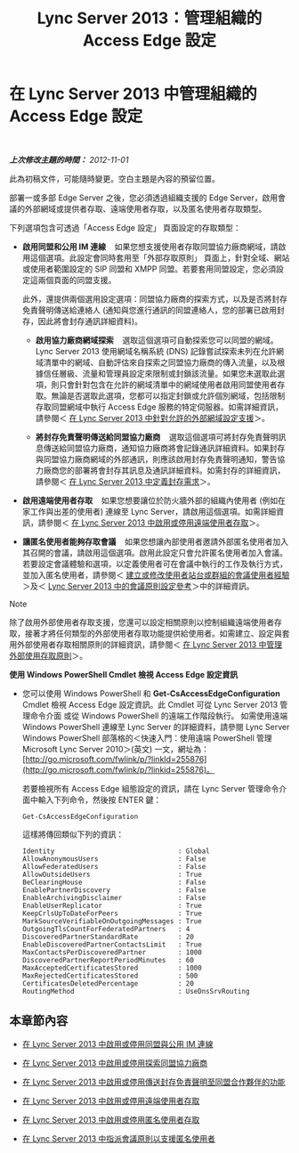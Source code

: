 ﻿---
title: Lync Server 2013：管理組織的 Access Edge 設定
TOCTitle: 管理組織的 Access Edge 設定
ms:assetid: 0145eb08-984f-4ecd-bf9c-364817619c2a
ms:mtpsurl: https://technet.microsoft.com/zh-tw/library/JJ552443(v=OCS.15)
ms:contentKeyID: 49289892
ms.date: 08/10/2015
mtps_version: v=OCS.15
ms.translationtype: HT
---

# 在 Lync Server 2013 中管理組織的 Access Edge 設定

 

_**上次修改主題的時間：** 2012-11-01_

此為初稿文件，可能隨時變更。空白主題是內容的預留位置。

部署一或多部 Edge Server 之後，您必須透過組織支援的 Edge Server，啟用會議的外部網域或提供者存取、遠端使用者存取，以及匿名使用者存取類型。

下列選項包含可透過「Access Edge 設定」 頁面設定的存取類型：

  - **啟用同盟和公用 IM 連線**    如果您想支援使用者存取同盟協力廠商網域，請啟用這個選項。此設定會同時套用至「外部存取原則」 頁面上，針對全域、網站或使用者範圍設定的 SIP 同盟和 XMPP 同盟。若要套用同盟設定，您必須設定這兩個頁面的同盟支援。
    
    此外，還提供兩個選用設定選項：同盟協力廠商的探索方式，以及是否將封存免責聲明傳送給連絡人 (通知與您進行通訊的同盟連絡人，您的部署已啟用封存，因此將會封存通訊詳細資料)。
    
      - **啟用協力廠商網域探索**    選取這個選項可自動探索您可以同盟的網域。 Lync Server 2013 使用網域名稱系統 (DNS) 記錄嘗試探索未列在允許網域清單中的網域、自動評估來自探索之同盟協力廠商的傳入流量，以及根據信任層級、流量和管理員設定來限制或封鎖該流量。如果您未選取此選項，則只會針對包含在允許的網域清單中的網域使用者啟用同盟使用者存取。無論是否選取此選項，您都可以指定封鎖或允許個別網域，包括限制存取同盟網域中執行 Access Edge 服務的特定伺服器。如需詳細資訊，請參閱＜ [在 Lync Server 2013 中針對允許的外部網域設定支援](lync-server-2013-configure-support-for-allowed-external-domains.md)＞。
    
      - **將封存免責聲明傳送給同盟協力廠商**    選取這個選項可將封存免責聲明訊息傳送給同盟協力廠商，通知協力廠商將會記錄通訊詳細資料。如果封存與同盟協力廠商網域的外部通訊，則應該啟用封存免責聲明通知，警告協力廠商您的部署將會封存其訊息及通訊詳細資料。如需封存的詳細資訊，請參閱＜ [在 Lync Server 2013 中定義封存需求](lync-server-2013-defining-your-requirements-for-archiving.md)＞。

  - **啟用遠端使用者存取**    如果您想要讓位於防火牆外部的組織內使用者 (例如在家工作與出差的使用者) 連線至 Lync Server，請啟用這個選項。如需詳細資訊，請參閱＜ [在 Lync Server 2013 中啟用或停用遠端使用者存取](lync-server-2013-enable-or-disable-remote-user-access.md)＞。

  - **讓匿名使用者能夠存取會議**    如果您想讓內部使用者邀請外部匿名使用者加入其召開的會議，請啟用這個選項。啟用此設定只會允許匿名使用者加入會議。若要設定會議體驗和選項，以定義使用者可在會議中執行的工作及執行方式，並加入匿名使用者，請參閱＜ [建立或修改使用者站台或群組的會議使用者經驗](https://technet.microsoft.com/zh-tw/library/gg429715\(v=ocs.15\))＞及＜ [Lync Server 2013 中的會議原則設定參考](lync-server-2013-conferencing-policy-settings-reference.md)＞中的詳細資訊。

> [!NOTE]  
> 除了啟用外部使用者存取支援，您還可以設定相關原則以控制組織遠端使用者存取，接著才將任何類型的外部使用者存取功能提供給使用者。如需建立、設定與套用外部使用者存取相關原則的詳細資訊，請參閱＜ <a href="lync-server-2013-manage-external-access-policy-for-your-organization.md">在 Lync Server 2013 中管理外部使用存取原則</a>＞。



**使用 Windows PowerShell Cmdlet 檢視 Access Edge 設定資訊**

  - 您可以使用 Windows PowerShell 和 **Get-CsAccessEdgeConfiguration** Cmdlet 檢視 Access Edge 設定資訊。此 Cmdlet 可從 Lync Server 2013 管理命令介面 或從 Windows PowerShell 的遠端工作階段執行。 如需使用遠端 Windows PowerShell 連線至 Lync Server 的詳細資料，請參閱 Lync Server Windows PowerShell 部落格的＜快速入門：使用遠端 PowerShell 管理 Microsoft Lync Server 2010＞(英文) 一文，網址為：[http://go.microsoft.com/fwlink/p/?linkId=255876](http://go.microsoft.com/fwlink/p/?linkid=255876)。
    
    若要檢視所有 Access Edge 組態設定的資訊，請在 Lync Server 管理命令介面中輸入下列命令，然後按 ENTER 鍵：
    
        Get-CsAccessEdgeConfiguration
    
    這樣將傳回類似下列的資訊：
    
        Identity                               : Global
        AllowAnonymousUsers                    : False
        AllowFederatedUsers                    : False
        AllowOutsideUsers                      : True
        BeClearingHouse                        : False
        EnablePartnerDiscovery                 : False
        EnableArchivingDisclaimer              : False
        EnableUserReplicator                   : True
        KeepCrlsUpToDateForPeers               : True
        MarkSourceVerifiableOnOutgoingMessages : True
        OutgoingTlsCountForFederatedPartners   : 4
        DiscoveredPartnerStandardRate          : 20
        EnableDiscoveredPartnerContactsLimit   : True
        MaxContactsPerDiscoveredPartner        : 1000
        DiscoveredPartnerReportPeriodMinutes   : 60
        MaxAcceptedCertificatesStored          : 1000
        MaxRejectedCertificatesStored          : 500
        CertificatesDeletedPercentage          : 20
        RoutingMethod                          : UseDnsSrvRouting

## 本章節內容

  - [在 Lync Server 2013 中啟用或停用同盟與公用 IM 連線](lync-server-2013-enable-or-disable-federation-and-public-im-connectivity.md)

  - [在 Lync Server 2013 中啟用或停用探索同盟協力廠商](lync-server-2013-enable-or-disable-discovery-of-federation-partners.md)

  - [在 Lync Server 2013 中啟用或停用傳送封存免責聲明至同盟合作夥伴的功能](lync-server-2013-enable-or-disable-sending-an-archiving-disclaimer-to-federated-partners.md)

  - [在 Lync Server 2013 中啟用或停用遠端使用者存取](lync-server-2013-enable-or-disable-remote-user-access.md)

  - [在 Lync Server 2013 中啟用或停用匿名使用者存取](lync-server-2013-enable-or-disable-anonymous-user-access.md)

  - [在 Lync Server 2013 中指派會議原則以支援匿名使用者](lync-server-2013-assign-conferencing-policies-to-support-anonymous-users.md)

